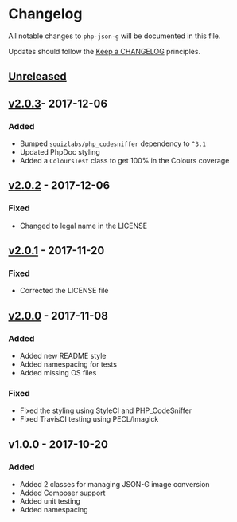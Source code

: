 # Changelog

All notable changes to `php-json-g` will be documented in this file.

Updates should follow the [Keep a CHANGELOG](https://keepachangelog.com) principles.

## [Unreleased]

## [v2.0.3]- 2017-12-06

### Added
- Bumped `squizlabs/php_codesniffer` dependency to `^3.1`
- Updated PhpDoc styling
- Added a `ColoursTest` class to get 100% in the Colours coverage

## [v2.0.2] - 2017-12-06

### Fixed
- Changed to legal name in the LICENSE

## [v2.0.1] - 2017-11-20

### Fixed
- Corrected the LICENSE file

## [v2.0.0] - 2017-11-08

### Added
- Added new README style
- Added namespacing for tests
- Added missing OS files

### Fixed
- Fixed the styling using StyleCI and PHP_CodeSniffer
- Fixed TravisCI testing using PECL/Imagick

## v1.0.0 - 2017-10-20

### Added
- Added 2 classes for managing JSON-G image conversion
- Added Composer support
- Added unit testing
- Added namespacing

[Unreleased]: https://github.com/pxgamer/php-json-g/compare/master...develop
[v2.0.3]: https://github.com/pxgamer/php-json-g/compare/v2.0.2...v2.0.3
[v2.0.2]: https://github.com/pxgamer/php-json-g/compare/v2.0.1...v2.0.2
[v2.0.1]: https://github.com/pxgamer/php-json-g/compare/v2.0.0...v2.0.1
[v2.0.0]: https://github.com/pxgamer/php-json-g/compare/v1.0.0...v2.0.0
